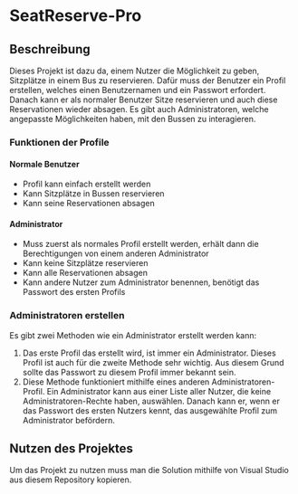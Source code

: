 # SeatReserve-Pro

## Beschreibung

Dieses Projekt ist dazu da, einem Nutzer die Möglichkeit zu geben, Sitzplätze in einem Bus zu reservieren. Dafür muss der Benutzer ein Profil erstellen, welches einen Benutzernamen und ein Passwort erfordert. Danach kann er als normaler Benutzer Sitze reservieren und auch diese Reservationen wieder absagen. Es gibt auch Administratoren, welche angepasste Möglichkeiten haben, mit den Bussen zu interagieren.

### Funktionen der Profile

#### Normale Benutzer

- Profil kann einfach erstellt werden
- Kann Sitzplätze in Bussen reservieren
- Kann seine Reservationen absagen

#### Administrator

- Muss zuerst als normales Profil erstellt werden, erhält dann die Berechtigungen von einem anderen Administrator
- Kann keine Sitzplätze reservieren
- Kann alle Reservationen absagen
- Kann andere Nutzer zum Administrator benennen, benötigt das Passwort des ersten Profils

### Administratoren erstellen

Es gibt zwei Methoden wie ein Administrator erstellt werden kann:
1. Das erste Profil das erstellt wird, ist immer ein Administrator. Dieses Profil ist auch für die zweite Methode sehr wichtig. Aus diesem Grund sollte das Passwort zu diesem Profil immer bekannt sein.
2. Diese Methode funktioniert mithilfe eines anderen Administratoren-Profil. Ein Administrator kann aus einer Liste aller Nutzer, die keine Administratoren-Rechte haben, auswählen. Danach kann er, wenn er das Passwort des ersten Nutzers kennt, das ausgewählte Profil zum Administrator befördern.

## Nutzen des Projektes

Um das Projekt zu nutzen muss man die Solution mithilfe von Visual Studio aus diesem Repository kopieren.
